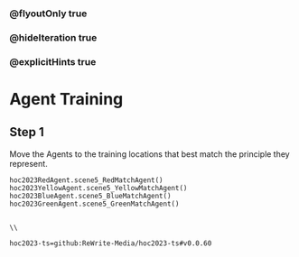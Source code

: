 ### @flyoutOnly true
### @hideIteration true
### @explicitHints true

# Agent Training

## Step 1
Move the Agents to the training locations that best match the principle they represent.

```ghost
hoc2023RedAgent.scene5_RedMatchAgent()
hoc2023YellowAgent.scene5_YellowMatchAgent()
hoc2023BlueAgent.scene5_BlueMatchAgent()
hoc2023GreenAgent.scene5_GreenMatchAgent()
```
```template

\\
```

```package
hoc2023-ts=github:ReWrite-Media/hoc2023-ts#v0.0.60
```